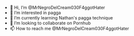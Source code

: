 - 👋 Hi, I’m @MrNegroDelCream030F4ggotHater
- 👀 I’m interested in pagga
- 🌱 I’m currently learning Nathan's pagga technique
- 💞️ I’m looking to collaborate on Pornhub
- 📫 How to reach me @MrNegroDelCream030F4ggotHater

<!---
MrNegroDelCream030F4ggotHater/MrNegroDelCream030F4ggotHater is a ✨ special ✨ boy who loves the annual pagga session in the T-wing at 4 o'clock with Nathan
